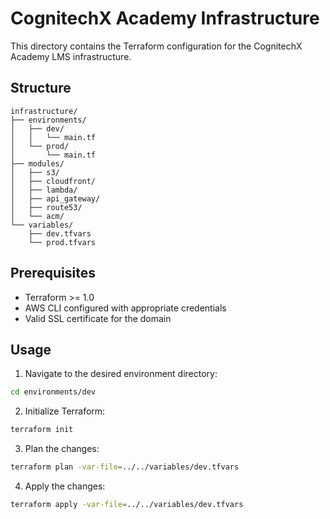 # CognitechX Academy Infrastructure

This directory contains the Terraform configuration for the CognitechX Academy LMS infrastructure.

## Structure

```
infrastructure/
├── environments/
│   ├── dev/
│   │   └── main.tf
│   └── prod/
│       └── main.tf
├── modules/
│   ├── s3/
│   ├── cloudfront/
│   ├── lambda/
│   ├── api_gateway/
│   ├── route53/
│   └── acm/
└── variables/
    ├── dev.tfvars
    └── prod.tfvars
```

## Prerequisites

- Terraform >= 1.0
- AWS CLI configured with appropriate credentials
- Valid SSL certificate for the domain

## Usage

1. Navigate to the desired environment directory:
```bash
cd environments/dev
```

2. Initialize Terraform:
```bash
terraform init
```

3. Plan the changes:
```bash
terraform plan -var-file=../../variables/dev.tfvars
```

4. Apply the changes:
```bash
terraform apply -var-file=../../variables/dev.tfvars
```
